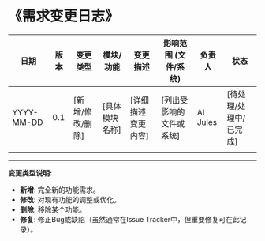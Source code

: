 # 《需求变更日志》

| 日期       | 版本 | 变更类型    | 模块/功能        | 变更描述                                  | 影响范围 (文件/系统) | 负责人 | 状态   |
|------------|------|-------------|-----------------|-------------------------------------------|--------------------|--------|--------|
| YYYY-MM-DD | 0.1  | [新增/修改/删除] | [具体模块名称]  | [详细描述变更内容]                        | [列出受影响的文件或系统] | AI Jules | [待处理/处理中/已完成] |
|            |      |             |                 |                                           |                    |        |        |

---
**变更类型说明:**
- **新增**: 完全新的功能需求。
- **修改**: 对现有功能的调整或优化。
- **删除**: 移除某个功能。
- **修复**: 修正Bug或缺陷（虽然通常在Issue Tracker中，但重要修复可在此记录）。
